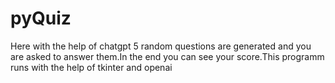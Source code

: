 # pyQuiz
Here with the help of chatgpt 5 random questions are generated and you are asked to answer them.In the end you can see your score.This programm runs with the help of tkinter and openai
